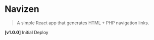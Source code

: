 # Navizen

> A simple React app that generates HTML + PHP navigation links.

**[v1.0.0]** Initial Deploy